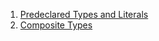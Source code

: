 1. [Predeclared Types and Literals](./theories/predeclaredTypes.md)
2. [Composite Types](./theories/compositeTypes.md)